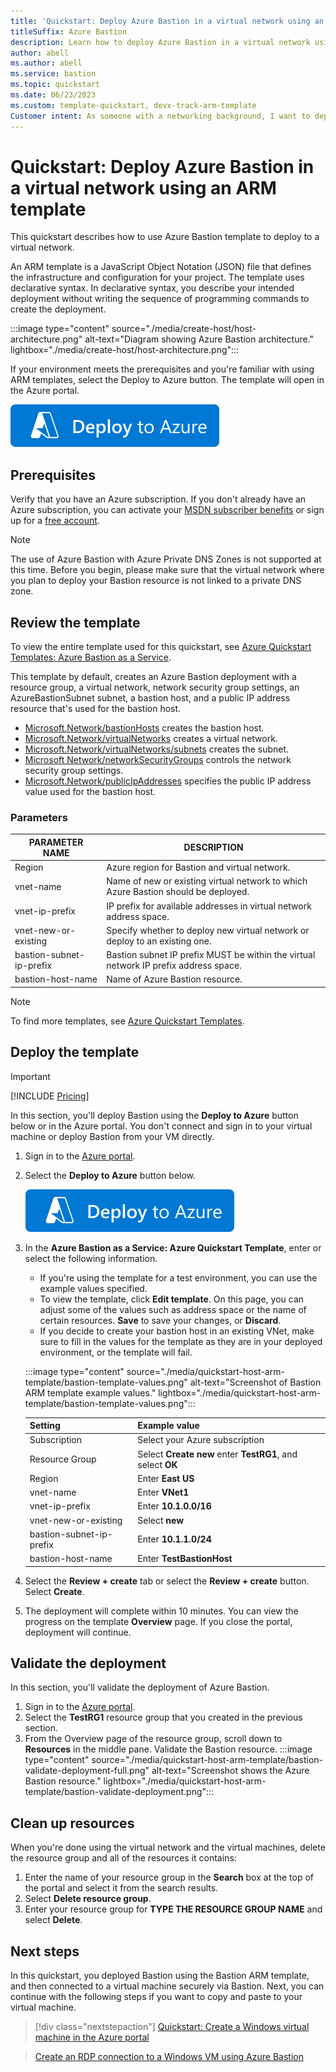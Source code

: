 ```yaml
---
title: 'Quickstart: Deploy Azure Bastion in a virtual network using an ARM template'
titleSuffix: Azure Bastion
description: Learn how to deploy Azure Bastion in a virtual network using an ARM template.
author: abell
ms.author: abell
ms.service: bastion
ms.topic: quickstart 
ms.date: 06/23/2023
ms.custom: template-quickstart, devx-track-arm-template
Customer intent: As someone with a networking background, I want to deploy Azure Bastion to a virtual machine using a Bastion ARM Template.
---
```



# Quickstart: Deploy Azure Bastion in a virtual network using an ARM template

This quickstart describes how to use Azure Bastion template to deploy to a virtual network.

An ARM template is a JavaScript Object Notation (JSON) file that defines the infrastructure and configuration for your project. The template uses declarative syntax. In declarative syntax, you describe your intended deployment without writing the sequence of programming commands to create the deployment.

:::image type="content" source="./media/create-host/host-architecture.png" alt-text="Diagram showing Azure Bastion architecture." lightbox="./media/create-host/host-architecture.png":::

If your environment meets the prerequisites and you're familiar with using ARM templates, select the Deploy to Azure button. The template will open in the Azure portal.

[![Deploy to Azure](../media/template-deployments/deploy-to-azure.svg)](https://portal.azure.com/#create/Microsoft.Template/uri/https%3a%2f%2fraw.githubusercontent.com%2fAzure%2fazure-quickstart-templates%2fmaster%2fquickstarts%2fmicrosoft.network%2fazure-bastion-nsg%2fazuredeploy.json)

## Prerequisites

Verify that you have an Azure subscription. If you don't already have an Azure subscription, you can activate your [MSDN subscriber benefits](https://azure.microsoft.com/pricing/member-offers/msdn-benefits-details) or sign up for a [free account](https://azure.microsoft.com/pricing/free-trial).

> [!NOTE]
> The use of Azure Bastion with Azure Private DNS Zones is not supported at this time. Before you begin, please make sure that the virtual network where you plan to deploy your Bastion resource is not linked to a private DNS zone.
>
## Review the template

To view the entire template used for this quickstart, see [Azure Quickstart Templates: Azure Bastion as a Service](https://azure.microsoft.com/resources/templates/azure-bastion-nsg/).

This template by default, creates an Azure Bastion deployment with a resource group, a virtual network, network security group settings, an AzureBastionSubnet subnet, a bastion host, and a public IP address resource that's used for the bastion host.

* [Microsoft.Network/bastionHosts](/azure/templates/microsoft.network/bastionhosts) creates the bastion host.
* [Microsoft.Network/virtualNetworks](/azure/templates/microsoft.network/virtualnetworks) creates a virtual network.
* [Microsoft.Network/virtualNetworks/subnets](/azure/templates/microsoft.network/virtualnetworks/subnets) creates the subnet.
* [Microsoft Network/networkSecurityGroups](/azure/templates/microsoft.network/virtualnetworks/subnets) controls the network security group settings.
* [Microsoft.Network/publicIpAddresses](/azure/templates/microsoft.network/publicIpAddresses) specifies the public IP address value used for the bastion host.

### Parameters

| PARAMETER NAME           | DESCRIPTION                                                                          |
|--------------------------|--------------------------------------------------------------------------------------|
| Region                   | Azure region for Bastion and virtual network.                                        |
| vnet-name                | Name of new or existing virtual network to which Azure Bastion should be deployed.   |
| vnet-ip-prefix           | IP prefix for available addresses in virtual network address space.                  |
| vnet-new-or-existing     | Specify whether to deploy new virtual network or deploy to an existing one.          |
| bastion-subnet-ip-prefix | Bastion subnet IP prefix MUST be within the virtual network IP prefix address space. |
| bastion-host-name        | Name of Azure Bastion resource.                                                      |

> [!NOTE]
> To find more templates, see [Azure Quickstart Templates](https://azure.microsoft.com/resources/templates/?resourceType=Microsoft.Network&pageNumber=1&sort=Popular).
>

## Deploy the template

> [!IMPORTANT]
> [!INCLUDE [Pricing](../../includes/bastion-pricing.md)]
>

In this section, you'll deploy Bastion using the **Deploy to Azure** button below or in the Azure portal. You don't connect and sign in to your virtual machine or deploy Bastion from your VM directly.

1. Sign in to the [Azure portal](https://portal.azure.com).
1. Select the **Deploy to Azure** button below.

     [![Deploy to Azure](../media/template-deployments/deploy-to-azure.svg)](https://portal.azure.com/#create/Microsoft.Template/uri/https%3a%2f%2fraw.githubusercontent.com%2fAzure%2fazure-quickstart-templates%2fmaster%2fquickstarts%2fmicrosoft.network%2fazure-bastion-nsg%2fazuredeploy.json)

1. In the **Azure Bastion as a Service: Azure Quickstart Template**, enter or select the following information.

   * If you're using the template for a test environment, you can use the example values specified.
   * To view the template, click **Edit template**. On this page, you can adjust some of the values such as address space or the name of certain resources. **Save** to save your changes, or **Discard**.
   * If you decide to create your bastion host in an existing VNet, make sure to fill in the values for the template as they are in your deployed environment, or the template will fail.

    :::image type="content" source="./media/quickstart-host-arm-template/bastion-template-values.png" alt-text="Screenshot of Bastion ARM template example values." lightbox="./media/quickstart-host-arm-template/bastion-template-values.png":::

   | Setting                  | Example value             |
   |--------------------------|--------------------------------|
   | Subscription             | Select your Azure subscription |
   | Resource Group           |Select **Create new** enter **TestRG1**, and select **OK**             |
   | Region                   | Enter **East US**              |
   | vnet-name                | Enter **VNet1**                |
   | vnet-ip-prefix           | Enter **10.1.0.0/16**          |
   | vnet-new-or-existing     | Select **new**          |
   | bastion-subnet-ip-prefix | Enter **10.1.1.0/24**          |
   | bastion-host-name        | Enter **TestBastionHost**      |

1. Select the **Review + create** tab or select the **Review + create** button. Select **Create**.
1. The deployment will complete within 10 minutes. You can view the progress on the template **Overview** page. If you close the portal, deployment will continue.

## Validate the deployment

In this section, you'll validate the deployment of Azure Bastion.

1. Sign in to the [Azure portal](https://portal.azure.com).
1. Select the **TestRG1** resource group that you created in the previous section.
1. From the Overview page of the resource group, scroll down to **Resources** in the middle pane. Validate the Bastion resource.
 :::image type="content" source="./media/quickstart-host-arm-template/bastion-validate-deployment-full.png" alt-text="Screenshot shows the Azure Bastion resource." lightbox="./media/quickstart-host-arm-template/bastion-validate-deployment.png":::

## Clean up resources

When you're done using the virtual network and the virtual machines, delete the resource group and all of the resources it contains:

1. Enter the name of your resource group in the **Search** box at the top of the portal and select it from the search results.
1. Select **Delete resource group**.
1. Enter your resource group for **TYPE THE RESOURCE GROUP NAME** and select **Delete**.

## Next steps

In this quickstart, you deployed Bastion using the Bastion ARM template, and then connected to a virtual machine securely via Bastion. Next, you can continue with the following steps if you want to copy and paste to your virtual machine.

> [!div class="nextstepaction"]
> [Quickstart: Create a Windows virtual machine in the Azure portal](../virtual-machines/windows/quick-create-portal.md)

> [Create an RDP connection to a Windows VM using Azure Bastion](../bastion/bastion-connect-vm-rdp-windows.md)
